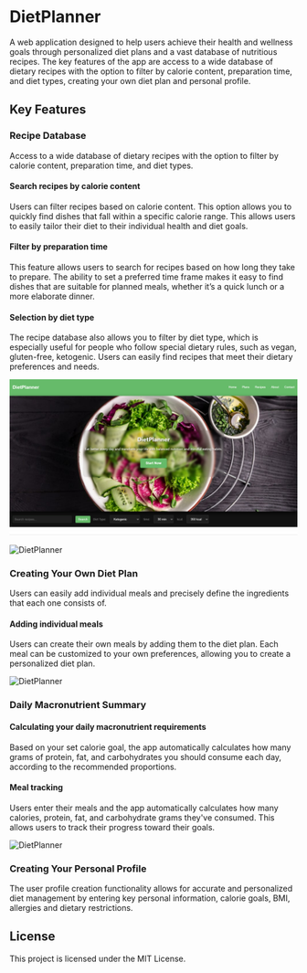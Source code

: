 # DietPlanner
 A web application designed to help users achieve their health and wellness goals through personalized diet plans and a vast database of nutritious recipes. The key features of the app are access to a wide database of dietary recipes with the option to filter by calorie content, preparation time, and diet types, creating your own diet plan and personal profile. 
 
## Key Features

### Recipe Database
Access to a wide database of dietary recipes with the option to filter by calorie content, preparation time, and diet types.

#### Search recipes by calorie content
Users can filter recipes based on calorie content. This option allows you to quickly find dishes that fall within a specific calorie range. This allows users to easily tailor their diet to their individual health and diet goals.

#### Filter by preparation time
This feature allows users to search for recipes based on how long they take to prepare. The ability to set a preferred time frame makes it easy to find dishes that are suitable for planned meals, whether it’s a quick lunch or a more elaborate dinner.

#### Selection by diet type
The recipe database also allows you to filter by diet type, which is especially useful for people who follow special dietary rules, such as vegan, gluten-free, ketogenic. Users can easily find recipes that meet their dietary preferences and needs.

![DietPlanner](https://github.com/LadyAmely/DietPlanner/blob/master/diet-planner-img.png)

![DietPlanner](https://github.com/LadyAmely/DietPlanner-.NET-React.js-PostgreSQL/blob/master/diet-planner-recipes.png)

### Creating Your Own Diet Plan
Users can easily add individual meals and precisely define the ingredients that each one consists of.

#### Adding individual meals
Users can create their own meals by adding them to the diet plan. Each meal can be customized to your own preferences, allowing you to create a personalized diet plan.

![DietPlanner](https://github.com/LadyAmely/DietPlanner-.NET-React.js-PostgreSQL/blob/master/diet-planner-meal-plan.png)

### Daily Macronutrient Summary

#### Calculating your daily macronutrient requirements

Based on your set calorie goal, the app automatically calculates how many grams of protein, fat, and carbohydrates you should consume each day, according to the recommended proportions.

#### Meal tracking 

Users enter their meals and the app automatically calculates how many calories, protein, fat, and carbohydrate grams they've consumed. This allows users to track their progress toward their goals.

![DietPlanner](https://github.com/LadyAmely/DietPlanner-.NET-React.js-PostgreSQL/blob/master/diet-planner-summary.png)

### Creating Your Personal Profile

The user profile creation functionality allows for accurate and personalized diet management by entering key personal information, calorie goals, BMI, allergies and dietary restrictions.

## License

This project is licensed under the MIT License.


